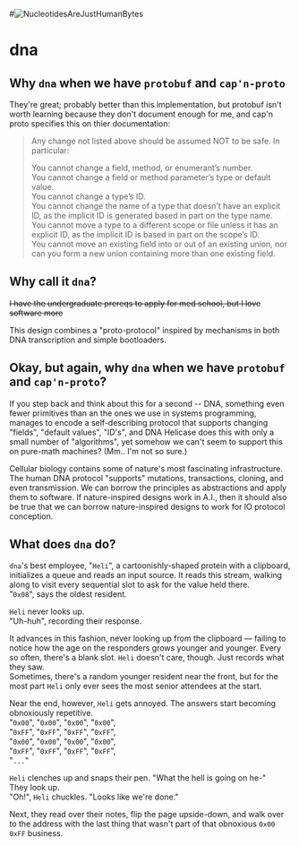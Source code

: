 #![NucleotidesAreJustHumanBytes](https://i.imgur.com/pjgoejH.png)
# dna


## Why `dna` when we have `protobuf` and `cap'n-proto`
They're great; probably better than this implementation, but protobuf isn't worth learning because they don't document enough for me, and cap'n proto specifies this on thier documentation:

> Any change not listed above should be assumed NOT to be safe. In particular:<br>
> 
> You cannot change a field, method, or enumerant’s number.<br>
> You cannot change a field or method parameter’s type or default value.<br>
> You cannot change a type’s ID.<br>
> You cannot change the name of a type that doesn’t have an explicit ID, as the implicit ID is generated based in part on the type name.<br>
> You cannot move a type to a different scope or file unless it has an explicit ID, as the implicit ID is based in part on the scope’s ID.<br>
> You cannot move an existing field into or out of an existing union, nor can you form a new union containing more than one existing field. <br>

## Why call it `dna`?

<s>I have the undergraduate prereqs to apply for med school, but I love software more</s>

This design combines a "proto-protocol" inspired by mechanisms in both DNA transcription and simple bootloaders.

## Okay, but again, why `dna` when we have `protobuf` and `cap'n-proto`?
If you step back and think about this for a second -- DNA, something even fewer primitives than an the ones we use in systems programming, manages to encode a self-describing protocol that supports changing "fields", "default values", "ID's", and DNA Helicase does this with only a small number of "algorithms", yet somehow we can't seem to support this on pure-math machines? (Mm.. I'm not so sure.)

Cellular biology contains some of nature's most fascinating infrastructure. The human DNA protocol "supports" mutations, transactions, cloning, and even transmission. We can borrow the principles as abstractions and apply them to software. If nature-inspired designs work in A.I., then it should also be true that we can borrow nature-inspired designs to work for IO protocol conception.

## What does `dna` do?
`dna`'s best employee, "`Heli`", a cartoonishly-shaped protein with a clipboard, initializes a queue and reads an input source. It reads this stream, walking along to visit every sequential slot to ask for the value held there.<br> 
"`0x08`", says the oldest resident.<br>

`Heli` never looks up. <br>
"Uh-huh", recording their response.<br>

It advances in this fashion, never looking up from the clipboard — failing to notice how the age on the responders grows younger and younger.
Every so often, there's a blank slot. `Heli` doesn't care, though. Just records what they saw.<br>
Sometimes, there's a random younger resident near the front, but for the most part `Heli` only ever sees the most senior attendees at the start.<br>

Near the end, however, `Heli` gets annoyed. The answers start becoming obnoxiously repetitive.<br>
"`0x00`", "`0x00`", "`0x00`", "`0x00`",<br>
"`0xFF`", "`0xFF`", "`0xFF`", "`0xFF`",<br>
"`0x00`", "`0x00`", "`0x00`", "`0x00`",<br>
"`0xFF`", "`0xFF`", "`0xFF`", "`0xFF`",<br>
"`...`"

`Heli` clenches up and snaps their pen. "What the hell is going on he-"<br>
They look up.<br>
"Oh!", `Heli` chuckles. "Looks like we're done."

Next, they read over their notes, flip the page upside-down, and walk over to the address with the last thing that wasn't part of that obnoxious `0x00` `0xFF` business.
